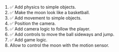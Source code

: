 1. ✅ Add physics to simple objects.
2. ✅ Make the moon look like a basketball.
3. ✅ Add movement to simple objects.
4. ✅ Position the camera.
5. ✅ Add camera logic to follow the player.
6. ✅ Add controls to move the ball sideways and jump.
7. ✅ Add game logic.
8. Allow to control the moon with the motion sensor.
